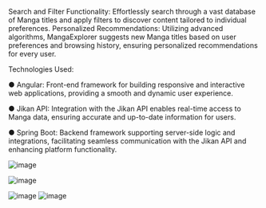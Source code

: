 
Search and Filter Functionality: Effortlessly search through a vast database of Manga titles and apply filters to discover content tailored to individual preferences.
Personalized Recommendations: Utilizing advanced algorithms, MangaExplorer suggests new Manga titles based on user preferences and browsing history, ensuring personalized recommendations for every user.

Technologies Used:

● Angular: Front-end framework for building responsive and interactive web applications, providing a smooth and dynamic user experience.

● Jikan API: Integration with the Jikan API enables real-time access to Manga data, ensuring accurate and up-to-date information for users.

● Spring Boot: Backend framework supporting server-side logic and integrations, facilitating seamless communication with the Jikan API and enhancing platform functionality.

![image](https://github.com/IgorPavlov00/MangaApp/assets/103071674/1c82e657-5611-4b21-8eda-2510575759ee)



![image](https://github.com/IgorPavlov00/MangaApp/assets/103071674/9346af4d-4922-46c5-a2a1-67d9d44c03c7)


![image](https://github.com/IgorPavlov00/MangaApp/assets/103071674/0e7dd976-30d2-4b8f-af8d-e0309273c58f)
![image](https://github.com/IgorPavlov00/MangaApp/assets/103071674/a6b5185c-29c3-48c4-98ed-ca3681dc0f0c)

